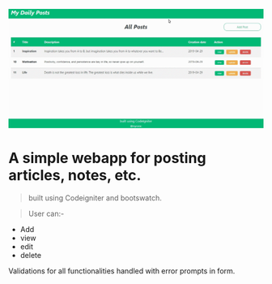 ![Recordit GIF](https://raw.githubusercontent.com/Myronic/DailyPosts-CI/master/crud_ss.gif)

# A simple webapp for posting articles, notes, etc.
>built using Codeigniter and bootswatch. 
 
 >User can:-  
- Add   
- view   
- edit   
- delete  

Validations for all functionalities handled with error prompts in form.
